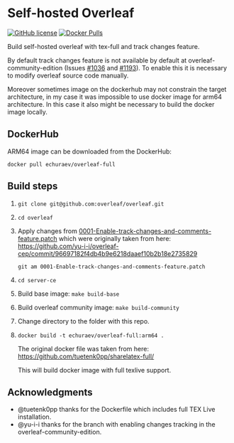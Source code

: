 # Self-hosted Overleaf

[![GitHub license](https://img.shields.io/github/license/echuraev/overleaf-full-build)](https://github.com/echuraev/overleaf-full-build/blob/main/LICENSE)
[![Docker Pulls](https://img.shields.io/docker/pulls/echuraev/overleaf-full)](https://hub.docker.com/r/echuraev/overleaf-full)

Build self-hosted overleaf with tex-full and track changes feature.

By default track changes feature is not available by default at
overleaf-community-edition (Issues [#1036](https://github.com/overleaf/overleaf/issues/1036#issuecomment-1446518123)
and [#1193](https://github.com/overleaf/overleaf/issues/1193)). To enable this
it is necessary to modify overleaf source code manually.

Moreover sometimes image on the dockerhub may not constrain the target
architecture, in my case it was impossible to use docker image for arm64
architecture. In this case it also might be necessary to build the docker image
locally.

## DockerHub

ARM64 image can be downloaded from the DockerHub:
```
docker pull echuraev/overleaf-full
```

## Build steps

1. `git clone git@github.com:overleaf/overleaf.git`
2. `cd overleaf`
3. Apply changes from [0001-Enable-track-changes-and-comments-feature.patch](0001-Enable-track-changes-and-comments-feature.patch)
    which were originally taken from here: https://github.com/yu-i-i/overleaf-cep/commit/96697182f4db4b9e6218daaef10b2b18e2735829
    ```
    git am 0001-Enable-track-changes-and-comments-feature.patch
    ```
3. `cd server-ce`
4. Build base image: `make build-base`
5. Build overleaf community image: `make build-community`
6. Change directory to the folder with this repo.
7. `docker build -t echuraev/overleaf-full:arm64 .`

    The original docker file was taken from here: https://github.com/tuetenk0pp/sharelatex-full/

    This will build docker image with full texlive support.

## Acknowledgments
- @tuetenk0pp thanks for the Dockerfile which includes full TEX Live
    installation.
- @yu-i-i thanks for the branch with enabling changes tracking in the
    overleaf-community-edition.
